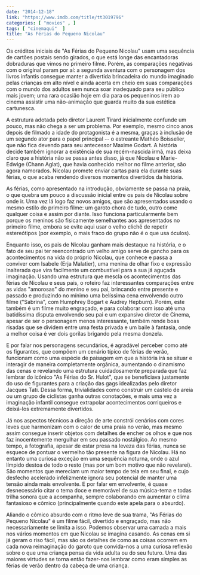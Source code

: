 ```yaml
---
date: "2014-12-18"
link: "https://www.imdb.com/title/tt3019796"
categories: [ "movies" , ]
tags: [ "cinemaqui"  ]
title: "As Férias do Pequeno Nicolau"
---
```

Os créditos iniciais de "As Férias do Pequeno Nicolau" usam uma sequência de cartões postais sendo girados, o que está longe das encantadoras dobraduras que vimos no primeiro filme. Porém, as comparações negativas com o original param por aí: a segunda aventura com o personagem dos livros infantis consegue manter a divertida brincadeira do mundo imaginado pelas crianças em alto nível e ainda acerta em cheio em suas comparações com o mundo dos adultos sem nunca soar inadequado para seu público mais jovem; uma rara ocasião hoje em dia para os pequeninos irem ao cinema assistir uma não-animação que guarda muito da sua estética cartunesca.

A estrutura adotada pelo diretor Laurent Tirard inicialmente confunde um pouco, mas não chega a ser um problema. Por exemplo, mesmo cinco anos depois de filmado a idade do protagonista é a mesma, graças à inclusão de um segundo ator para o papel principal -- o estreante Mathéo Boisselier, que não fica devendo para seu antecessor Maxime Godart. A história decide também ignorar a existência de sua recém-nascida irmã, mas deixa claro que a história não se passa antes disso, já que Nicolau e Marie-Edwige (Chann Aglat), que havia conhecido melhor no filme anterior, são agora namorados. Nicolau promete enviar cartas para ela durante suas férias, o que acaba rendendo diversos momentos divertidos da história.

As férias, como apresentado na introdução, obviamente se passa na praia, o que quebra um pouco a discussão inicial entre os pais de Nicolau sobre onde ir. Uma vez lá logo faz novos amigos, que são apresentados usando o mesmo estilo do primeiro filme: um garoto chora de tudo, outro come qualquer coisa e assim por diante. Isso funciona particularmente bem porque os meninos são fisicamente semelhantes aos apresentados no primeiro filme, embora se evite aqui usar o velho clichê de repetir estereótipos (por exemplo, o mais fraco do grupo não é o que usa óculos).

Enquanto isso, os pais de Nicolau ganham mais destaque na história, e o fato de seu pai ter reencontrado um velho amigo serve de gancho para os acontecimentos na vida do próprio Nicolau, que conhece e passa a conviver com Isabele (Erja Malatier), uma menina de olhar fixo e expressão inalterada que vira facilmente um combustível para a sua já aguçada imaginação. Usando uma estrutura que mescla os acontecimentos das férias de Nicolau e seus pais, o roteiro faz interessantes comparações entre as vidas "amorosas" do menino e seu pai, brincando entre presente e passado e produzindo no mínimo uma belíssima cena envolvendo outro filme ("Sabrina", com Humphrey Bogart e Audrey Hepburn). Porém, este também é um filme muito engraçado, e para colaborar com isso até uma batidíssima disputa envolvendo seu pai e um expansivo diretor de Cinema, apesar de ser o personagem menos interessante, também rende boas risadas que se dividem entre uma festa privada e um baile à fantasia, onde a melhor coisa é ver dois gorilas brigando pela mesma donzela.

E por falar nos personagens secundários, é agradável perceber como até os figurantes, que compõem um cenário típico de férias de verão, funcionam como uma espécie de paisagem em que a história irá se situar e interagir de maneira completamente orgânica, aumentando o dinamismo das cenas e revelando uma estrutura cuidadosamente preparada que faz lembrar do icônico "As Férias do Sr. Hulot", que se beneficiava justamente do uso de figurantes para a criação das gags idealizadas pelo diretor Jacques Tati. Dessa forma, trivialidades como construir um castelo de areia ou um grupo de ciclistas ganha outras conotações, e mais uma vez a imaginação infantil consegue extrapolar acontecimentos corriqueiros e deixá-los extremamente divertidos.

Já nos aspectos técnicos a direção de arte constrói cenários com cores leves que harmonizam com o calor de uma praia no verão, mas mesmo assim consegue inserir objetos com detalhes de encher os olhos e que nos faz inocentemente mergulhar em seu passado nostálgico. Ao mesmo tempo, a fotografia, apesar de estar presa na leveza das férias, nunca se esquece de pontuar o vermelho tão presente na figura de Nicolau. Há no entanto uma curiosa exceção em uma sequência noturna, onde o azul límpido destoa de todo o resto (mas por um bom motivo que não revelarei). São momentos que mereciam um maior tempo de tela em seu final, e cujo desfecho acelerado infelizmente ignora seu potencial de manter uma tensão ainda mais envolvente. E por falar em envolvente, é quase desnecessário citar o tema doce e memorável de sua música-tema e todas trilha sonora que a acompanha, sempre colaborando em aumentar o clima fantasioso e cômico (principalmente quando este apela para o absurdo).

Aliando o cômico absurdo com o ritmo leve de sua trama, "As Férias do Pequeno Nicolau" é um filme fácil, divertido e engraçado, mas não necessariamente se limita a isso. Podemos observar uma camada a mais nos vários momentos em que Nicolau se imagina casando. As cenas em si já geram o riso fácil, mas são os detalhes de como as coisas ocorrem em cada nova reimaginação do garoto que convida-nos a uma curiosa reflexão sobre o que uma criança pensa da vida adulta ou do seu futuro. Uma das maiores virtudes se torna então fazer-nos lembrar como eram simples as férias de verão dentro da cabeça de uma criança.
